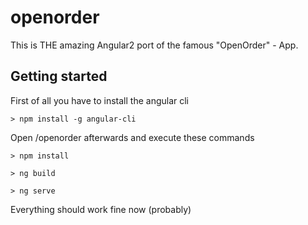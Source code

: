 # openorder
This is THE amazing Angular2 port of the famous "OpenOrder" - App.

## Getting started

First of all you have to install the angular cli
````
> npm install -g angular-cli
````
Open /openorder afterwards and execute these commands

````
> npm install
````
````
> ng build
````
````
> ng serve
````

Everything should work fine now (probably)
